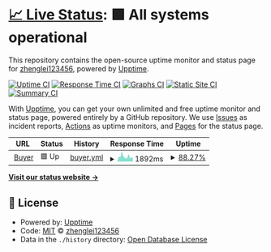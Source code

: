 # [📈 Live Status](https://zhenglei123456.github.io/canteen-upptime): <!--live status--> **🟩 All systems operational**

This repository contains the open-source uptime monitor and status page for [zhenglei123456](https://zhenglei123456.github.io/canteen-upptime), powered by [Upptime](https://github.com/upptime/upptime).

[![Uptime CI](https://github.com/zhenglei123456/canteen-upptime/workflows/Uptime%20CI/badge.svg)](https://github.com/zhenglei123456/canteen-upptime/actions?query=workflow%3A%22Uptime+CI%22)
[![Response Time CI](https://github.com/zhenglei123456/canteen-upptime/workflows/Response%20Time%20CI/badge.svg)](https://github.com/zhenglei123456/canteen-upptime/actions?query=workflow%3A%22Response+Time+CI%22)
[![Graphs CI](https://github.com/zhenglei123456/canteen-upptime/workflows/Graphs%20CI/badge.svg)](https://github.com/zhenglei123456/canteen-upptime/actions?query=workflow%3A%22Graphs+CI%22)
[![Static Site CI](https://github.com/zhenglei123456/canteen-upptime/workflows/Static%20Site%20CI/badge.svg)](https://github.com/zhenglei123456/canteen-upptime/actions?query=workflow%3A%22Static+Site+CI%22)
[![Summary CI](https://github.com/zhenglei123456/canteen-upptime/workflows/Summary%20CI/badge.svg)](https://github.com/zhenglei123456/canteen-upptime/actions?query=workflow%3A%22Summary+CI%22)

With [Upptime](https://upptime.js.org), you can get your own unlimited and free uptime monitor and status page, powered entirely by a GitHub repository. We use [Issues](https://github.com/zhenglei123456/canteen-upptime/issues) as incident reports, [Actions](https://github.com/zhenglei123456/canteen-upptime/actions) as uptime monitors, and [Pages](https://zhenglei123456.github.io/canteen-upptime) for the status page.

<!--start: status pages-->
<!-- This summary is generated by Upptime (https://github.com/upptime/upptime) -->
<!-- Do not edit this manually, your changes will be overwritten -->
<!-- prettier-ignore -->
| URL | Status | History | Response Time | Uptime |
| --- | ------ | ------- | ------------- | ------ |
| <img alt="" src="https://icons.duckduckgo.com/ip3/zhl.nat100.top.ico" height="13"> [Buyer](http://zhl.nat100.top/buyer/hits) | 🟩 Up | [buyer.yml](https://github.com/zhenglei123456/canteen-upptime/commits/HEAD/history/buyer.yml) | <details><summary><img alt="Response time graph" src="./graphs/buyer/response-time-week.png" height="20"> 1892ms</summary><br><a href="https://zhenglei123456.github.io/canteen-upptime/history/buyer"><img alt="Response time 1755" src="https://img.shields.io/endpoint?url=https%3A%2F%2Fraw.githubusercontent.com%2Fzhenglei123456%2Fcanteen-upptime%2FHEAD%2Fapi%2Fbuyer%2Fresponse-time.json"></a><br><a href="https://zhenglei123456.github.io/canteen-upptime/history/buyer"><img alt="24-hour response time 1538" src="https://img.shields.io/endpoint?url=https%3A%2F%2Fraw.githubusercontent.com%2Fzhenglei123456%2Fcanteen-upptime%2FHEAD%2Fapi%2Fbuyer%2Fresponse-time-day.json"></a><br><a href="https://zhenglei123456.github.io/canteen-upptime/history/buyer"><img alt="7-day response time 1892" src="https://img.shields.io/endpoint?url=https%3A%2F%2Fraw.githubusercontent.com%2Fzhenglei123456%2Fcanteen-upptime%2FHEAD%2Fapi%2Fbuyer%2Fresponse-time-week.json"></a><br><a href="https://zhenglei123456.github.io/canteen-upptime/history/buyer"><img alt="30-day response time 1755" src="https://img.shields.io/endpoint?url=https%3A%2F%2Fraw.githubusercontent.com%2Fzhenglei123456%2Fcanteen-upptime%2FHEAD%2Fapi%2Fbuyer%2Fresponse-time-month.json"></a><br><a href="https://zhenglei123456.github.io/canteen-upptime/history/buyer"><img alt="1-year response time 1755" src="https://img.shields.io/endpoint?url=https%3A%2F%2Fraw.githubusercontent.com%2Fzhenglei123456%2Fcanteen-upptime%2FHEAD%2Fapi%2Fbuyer%2Fresponse-time-year.json"></a></details> | <details><summary><a href="https://zhenglei123456.github.io/canteen-upptime/history/buyer">88.27%</a></summary><a href="https://zhenglei123456.github.io/canteen-upptime/history/buyer"><img alt="All-time uptime 84.36%" src="https://img.shields.io/endpoint?url=https%3A%2F%2Fraw.githubusercontent.com%2Fzhenglei123456%2Fcanteen-upptime%2FHEAD%2Fapi%2Fbuyer%2Fuptime.json"></a><br><a href="https://zhenglei123456.github.io/canteen-upptime/history/buyer"><img alt="24-hour uptime 100.00%" src="https://img.shields.io/endpoint?url=https%3A%2F%2Fraw.githubusercontent.com%2Fzhenglei123456%2Fcanteen-upptime%2FHEAD%2Fapi%2Fbuyer%2Fuptime-day.json"></a><br><a href="https://zhenglei123456.github.io/canteen-upptime/history/buyer"><img alt="7-day uptime 88.27%" src="https://img.shields.io/endpoint?url=https%3A%2F%2Fraw.githubusercontent.com%2Fzhenglei123456%2Fcanteen-upptime%2FHEAD%2Fapi%2Fbuyer%2Fuptime-week.json"></a><br><a href="https://zhenglei123456.github.io/canteen-upptime/history/buyer"><img alt="30-day uptime 84.36%" src="https://img.shields.io/endpoint?url=https%3A%2F%2Fraw.githubusercontent.com%2Fzhenglei123456%2Fcanteen-upptime%2FHEAD%2Fapi%2Fbuyer%2Fuptime-month.json"></a><br><a href="https://zhenglei123456.github.io/canteen-upptime/history/buyer"><img alt="1-year uptime 84.36%" src="https://img.shields.io/endpoint?url=https%3A%2F%2Fraw.githubusercontent.com%2Fzhenglei123456%2Fcanteen-upptime%2FHEAD%2Fapi%2Fbuyer%2Fuptime-year.json"></a></details>

<!--end: status pages-->

[**Visit our status website →**](https://zhenglei123456.github.io/canteen-upptime)

## 📄 License

- Powered by: [Upptime](https://github.com/upptime/upptime)
- Code: [MIT](./LICENSE) © [zhenglei123456](https://zhenglei123456.github.io/canteen-upptime)
- Data in the `./history` directory: [Open Database License](https://opendatacommons.org/licenses/odbl/1-0/)

